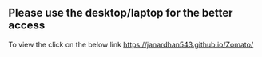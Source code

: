 ## Please use the desktop/laptop for the better access 

To view the click on the below link
https://janardhan543.github.io/Zomato/
